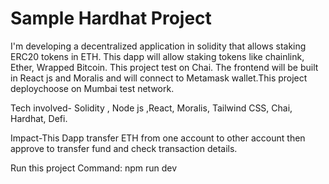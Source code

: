 # Sample Hardhat Project

I'm developing a decentralized application in solidity that allows staking ERC20 tokens in ETH. This dapp will allow staking tokens like chainlink, Ether, Wrapped Bitcoin. This project test on Chai.
The frontend will be built in React js and Moralis and will connect to Metamask wallet.This project deploychoose on Mumbai test network.

Tech involved- Solidity , Node js ,React, Moralis, Tailwind CSS, Chai, Hardhat, Defi.

Impact-This Dapp transfer ETH from one account to other account then approve to transfer fund and check transaction details.

Run this project
Command:
npm run dev
```
